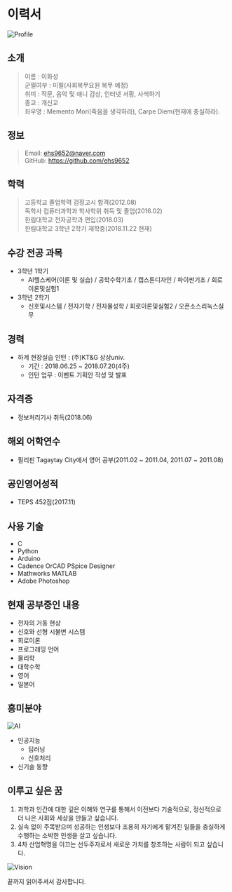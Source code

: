 이력서
=====  
![Profile](https://webiconspng.com/wp-content/uploads/2016/11/account_avatar_male_man_person_profile_user_icon_434194-300x300.png)
## 소개  
> 이름 : 이화성  
> 군필여부 : 미필(사회복무요원 복무 예정)  
> 취미 : 작문, 음악 및 애니 감상, 인터넷 서핑, 사색하기  
> 종교 : 개신교  
> 좌우명 : Memento Mori(죽음을 생각하라), Carpe Diem(현재에 충실하라).  
## 정보  
> Email: ehs9652@naver.com  
> GitHub: https://github.com/ehs9652  
## 학력
> 고등학교 졸업학력 검정고시 합격(2012.08)  
> 독학사 컴퓨터과학과 학사학위 취득 및 졸업(2016.02)  
> 한림대학교 전자공학과 편입(2018.03)  
> 한림대학교 3학년 2학기 재학중(2018.11.22 현재)    
## 수강 전공 과목 
* 3학년 1학기
  * AI헬스케어(이론 및 실습) / 공학수학기초 / 캡스톤디자인 / 파이썬기초 / 회로이론및실험1  
* 3학년 2학기  
  * 신호및시스템 / 전자기학 / 전자물성학 / 회로이론및실험2 / 오픈소스리눅스실무
## 경력
* 하계 현장실습 인턴 : (주)KT&G 상상univ.
  * 기간 : 2018.06.25 ~ 2018.07.20(4주)
  * 인턴 업무 : 이벤트 기획안 작성 및 발표
## 자격증
* 정보처리기사 취득(2018.06)
## 해외 어학연수
* 필리핀 Tagaytay City에서 영어 공부(2011.02 ~ 2011.04, 2011.07 ~ 2011.08)  
## 공인영어성적
* TEPS 452점(2017.11)  
## 사용 기술
* C  
* Python  
* Arduino  
* Cadence OrCAD PSpice Designer  
* Mathworks MATLAB  
* Adobe Photoshop  
## 현재 공부중인 내용
* 전자의 거동 현상
* 신호와 선형 시불변 시스템
* 회로이론
* 프로그래밍 언어
* 물리학
* 대학수학
* 영어
* 일본어
## 흥미분야
![AI](https://static.latribune.fr/full_width/547508/ia.jpg)
* 인공지능  
  * 딥러닝  
  * 신호처리  
* 신기술 동향  
## 이루고 싶은 꿈
1. 과학과 인간에 대한 깊은 이해와 연구를 통해서 이전보다 기술적으로, 정신적으로 더 나은 사회와 세상을 만들고 싶습니다.  
2. 실속 없이 주목받으며 성공하는 인생보다 조용히 자기에게 맡겨진 일들을 충실하게 수행하는 소박한 인생을 살고 싶습니다.  
3. 4차 산업혁명을 이끄는 선두주자로서 새로운 가치를 창조하는 사람이 되고 싶습니다.  
  
![Vision](https://pearlacademy.com/images/mission_img.jpg)



끝까지 읽어주셔서 감사합니다.
